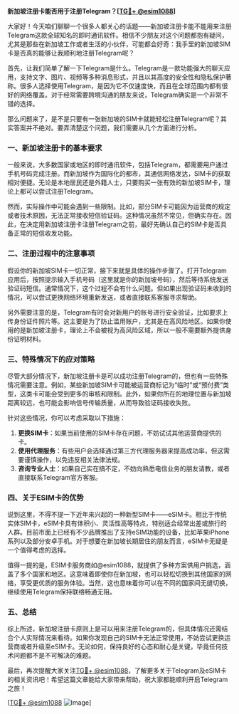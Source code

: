 **新加坡注册卡能否用于注册Telegram？[[TG💪+ @esim1088](https://t.me/s/esim1088)]**

大家好！今天咱们聊聊一个很多人都关心的话题——新加坡注册卡能不能用来注册Telegram这款全球知名的即时通讯软件。相信不少朋友对这个问题都抱有疑问，尤其是那些在新加坡工作或者生活的小伙伴，可能都会好奇：我手里的新加坡SIM卡是否真的能够让我顺利地注册Telegram呢？

首先，让我们简单了解一下Telegram是什么。Telegram是一款功能强大的聊天应用，支持文字、图片、视频等多种消息形式，并且以其高度的安全性和隐私保护著称。很多人选择使用Telegram，是因为它不仅速度快，而且在全球范围内都有很好的网络覆盖。对于经常需要跨境沟通的朋友来说，Telegram确实是一个非常不错的选择。

那么问题来了，是不是只要有一张新加坡的SIM卡就能轻松注册Telegram呢？其实答案并不绝对。要弄清楚这个问题，我们需要从几个方面进行分析。

### 一、新加坡注册卡的基本要求

一般来说，大多数国家或地区的即时通讯软件，包括Telegram，都需要用户通过手机号码完成注册。而新加坡作为国际化的都市，其通信网络发达，SIM卡的获取相对便捷。无论是本地居民还是外籍人士，只要购买一张有效的新加坡SIM卡，理论上都可以尝试注册Telegram。

然而，实际操作中可能会遇到一些限制。比如，部分SIM卡可能因为运营商的规定或者技术原因，无法正常接收短信验证码。这种情况虽然不常见，但确实存在。因此，在决定用新加坡注册卡注册Telegram之前，最好先确认自己的SIM卡是否具备正常的短信收发功能。

### 二、注册过程中的注意事项

假设你的新加坡SIM卡一切正常，接下来就是具体的操作步骤了。打开Telegram应用后，按照提示输入手机号码（这里就是你的新加坡号码），然后等待系统发送验证码短信。通常情况下，这个过程不会有什么问题。但如果出现验证码未收到的情况，可以尝试更换网络环境重新发送，或者直接联系客服寻求帮助。

另外需要注意的是，Telegram有时会对新用户的账号进行安全验证，比如要求上传身份证件照片等。这主要是为了防止滥用账户，尤其是在高风险地区。如果你使用的是新加坡注册卡，理论上不会被视为高风险区域，所以一般不需要额外提供身份证明材料。

### 三、特殊情况下的应对策略

尽管大部分情况下，新加坡注册卡是可以成功注册Telegram的，但也有一些特殊情况需要注意。例如，某些新加坡SIM卡可能被运营商标记为“临时”或“预付费”类型，这类卡可能会受到更多的审核和限制。此外，如果你所在的地理位置与新加坡距离较远，也可能会影响信号传输质量，从而导致验证码接收失败。

针对这些情况，你可以考虑采取以下措施：

1. **更换SIM卡**：如果当前使用的SIM卡存在问题，不妨试试其他运营商提供的卡。
2. **使用代理服务**：有些用户会选择通过第三方代理服务器来提高成功率，但这需要谨慎操作，以免违反相关法律法规。
3. **咨询专业人士**：如果自己实在搞不定，不妨向熟悉电信业务的朋友请教，或者直接联系Telegram官方客服。

### 四、关于ESIM卡的优势

说到这里，不得不提一下近年来兴起的一种新型SIM卡——eSIM卡。相比于传统实体SIM卡，eSIM卡具有体积小、灵活性高等特点，特别适合经常出差或旅行的人群。目前市面上已经有不少品牌推出了支持eSIM功能的设备，比如苹果iPhone系列以及部分安卓手机。对于想要在新加坡长期居住的朋友而言，eSIM卡无疑是一个值得考虑的选择。

值得一提的是，ESIM卡服务商如@esim1088，就提供了多种方案供用户挑选，涵盖了多个国家和地区。这意味着即使你在新加坡，也可以轻松切换到其他国家的网络，享受更优质的服务体验。当然，这也意味着你可以在不同的国家间无缝切换，继续使用Telegram保持联络畅通无阻。

### 五、总结

综上所述，新加坡注册卡原则上是可以用来注册Telegram的，但具体情况还需结合个人实际情况来看待。如果你发现自己的SIM卡无法正常使用，不妨尝试更换运营商或者升级至eSIM卡。无论如何，保持良好的心态和耐心是关键，毕竟任何技术问题都不是不可解决的难题。

最后，再次提醒大家关注[TG💪+ @esim1088](https://t.me/s/esim1088)，了解更多关于Telegram及eSIM卡的相关资讯吧！希望这篇文章能给大家带来帮助，祝大家都能顺利开启Telegram之旅！

[[TG💪+ @esim1088](https://t.me/s/esim1088) ![Image](https://i.postimg.cc/4NQfJmqS/Snipaste-2025-05-13-00-14-12.png)]